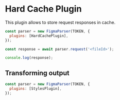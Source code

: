 # Hard Cache Plugin

This plugin allows to store request responses in cache.

```js
const parser = new FigmaParser(TOKEN, {
  plugins: [HardCachePlugin],
});

const response = await parser.request('<fileId>');

console.log(response);
```

## Transforming output

```js
const parser = new FigmaParser(TOKEN, {
  plugins: [StylesPlugin],
});
```
